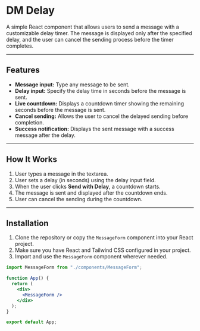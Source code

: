 # DM Delay

A simple React component that allows users to send a message with a customizable delay timer. The message is displayed only after the specified delay, and the user can cancel the sending process before the timer completes.

---

## Features

- **Message input:** Type any message to be sent.
- **Delay input:** Specify the delay time in seconds before the message is sent.
- **Live countdown:** Displays a countdown timer showing the remaining seconds before the message is sent.
- **Cancel sending:** Allows the user to cancel the delayed sending before completion.
- **Success notification:** Displays the sent message with a success message after the delay.

---

## How It Works

1. User types a message in the textarea.
2. User sets a delay (in seconds) using the delay input field.
3. When the user clicks **Send with Delay**, a countdown starts.
4. The message is sent and displayed after the countdown ends.
5. User can cancel the sending during the countdown.

---

## Installation

1. Clone the repository or copy the `MessageForm` component into your React project.
2. Make sure you have React and Tailwind CSS configured in your project.
3. Import and use the `MessageForm` component wherever needed.

```jsx
import MessageForm from "./components/MessageForm";

function App() {
  return (
    <div>
      <MessageForm />
    </div>
  );
}

export default App;
```
